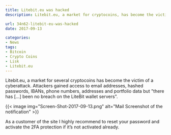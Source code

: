 ```yaml
---
title: Litebit.eu was hacked
description: Litebit.eu, a market for cryptocoins, has become the victim of a cyberattack. Attackers gained access to personal information but not the coin wallet servers.

url: 34n62-litebit-eu-was-hacked
date: 2017-09-13

categories:
- News
tags:
- Bitcoin
- Crypto Coins
- Lisk
- Litebit.eu
---
```


Litebit.eu, a market for several cryptocoins has become the victim of a cyberattack. Attackers gained access to email addresses, hashed passwords, IBANs, phone numbers, addresses and portfolio data but "there has […] been no breach on the LiteBit wallet servers".

{{< image img="Screen-Shot-2017-09-13.png" alt="Mail Screenshot of the notification" >}}

As a customer of the site I highly recommend to reset your password and activate the 2FA protection if it’s not activated already.
